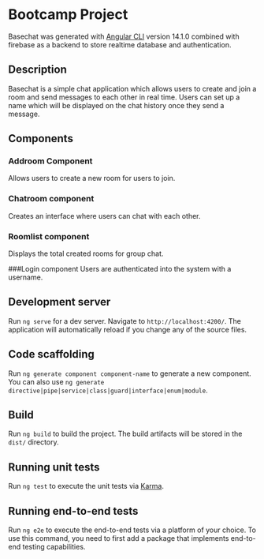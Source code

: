 # Bootcamp Project

Basechat was generated with [Angular CLI](https://github.com/angular/angular-cli) version 14.1.0 combined with firebase as a backend to store realtime database and authentication.

## Description
Basechat is a simple chat application which allows users to create and join a room and send messages to each other in real time. Users can set up a name which will be displayed on the chat history once they send a message.  

## Components

### Addroom Component 
Allows users to create a new room for users to join.

### Chatroom component
Creates an interface where users can chat with each other.

### Roomlist component
Displays the total created rooms for group chat.

###Login component
Users are authenticated into the system with a username.


## Development server

Run `ng serve` for a dev server. Navigate to `http://localhost:4200/`. The application will automatically reload if you change any of the source files.

## Code scaffolding

Run `ng generate component component-name` to generate a new component. You can also use `ng generate directive|pipe|service|class|guard|interface|enum|module`.

## Build

Run `ng build` to build the project. The build artifacts will be stored in the `dist/` directory.

## Running unit tests

Run `ng test` to execute the unit tests via [Karma](https://karma-runner.github.io).

## Running end-to-end tests

Run `ng e2e` to execute the end-to-end tests via a platform of your choice. To use this command, you need to first add a package that implements end-to-end testing capabilities.





